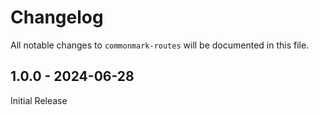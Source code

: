 # Changelog

All notable changes to `commonmark-routes` will be documented in this file.

## 1.0.0 - 2024-06-28

Initial Release
